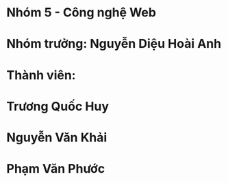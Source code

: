 # Nhóm 5 - Công nghệ Web
# Nhóm trưởng: Nguyễn Diệu Hoài Anh
# Thành viên: 
#            Trương Quốc Huy
#            Nguyễn Văn Khải
#            Phạm Văn Phước
